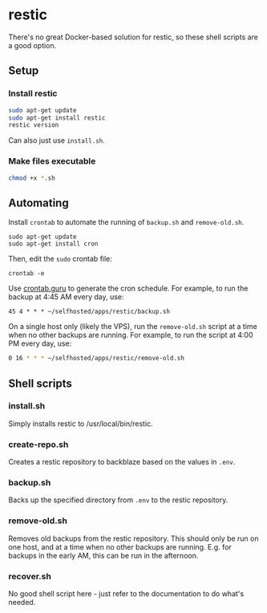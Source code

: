# restic

There's no great Docker-based solution for restic, so these shell scripts are a good option. 

## Setup
### Install restic
```bash
sudo apt-get update
sudo apt-get install restic
restic version
```
Can also just use `install.sh`.

### Make files executable
```bash
chmod +x *.sh
```

## Automating
Install `crontab` to automate the running of `backup.sh` and `remove-old.sh`.
```
sudo apt-get update
sudo apt-get install cron
```
    
Then, edit the `sudo` crontab file:
```
crontab -e
```

Use [crontab.guru](https://crontab.guru/) to generate the cron schedule. For example, to run the backup at 4:45 AM every day, use:
```
45 4 * * * ~/selfhosted/apps/restic/backup.sh
```

On a single host only (likely the VPS), run the `remove-old.sh` script at a time when no other backups are running. For example, to run the script at 4:00 PM every day, use:
```bash
0 16 * * * ~/selfhosted/apps/restic/remove-old.sh
```

## Shell scripts
### install.sh
Simply installs restic to /usr/local/bin/restic.

### create-repo.sh
Creates a restic repository to backblaze based on the values in `.env`.

### backup.sh
Backs up the specified directory from `.env` to the restic repository.

### remove-old.sh
Removes old backups from the restic repository. This should only be run on one host, and at a time when no other backups are running. E.g. for backups in the early AM, this can be run in the afternoon.

### recover.sh
No good shell script here - just refer to the documentation to do what's needed.